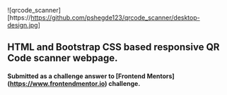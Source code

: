 ![qrcode_scanner] [https://https://github.com/pshegde123/qrcode_scanner/desktop-design.jpg]
## HTML and Bootstrap CSS based responsive QR Code scanner webpage.
#### Submitted as a challenge answer to [Frontend Mentors] (https://www.frontendmentor.io) challenge.
